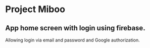 # Project Miboo

## App home screen with login using firebase.
Allowing login via email and password and Google authorization.
